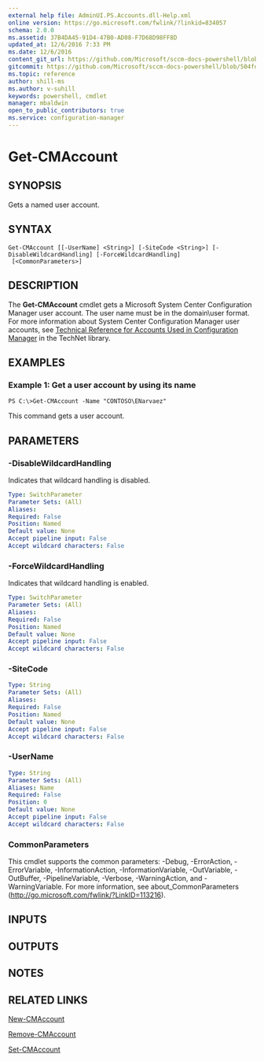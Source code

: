 ```yaml
---
external help file: AdminUI.PS.Accounts.dll-Help.xml
online version: https://go.microsoft.com/fwlink/?linkid=834057
schema: 2.0.0
ms.assetid: 37B4DA45-91D4-47B0-AD08-F7D68D98FF8D
updated_at: 12/6/2016 7:33 PM
ms.date: 12/6/2016
content_git_url: https://github.com/Microsoft/sccm-docs-powershell/blob/live/sccm-cmdlets/ConfigurationManager/vlatest/Get-CMAccount.md
gitcommit: https://github.com/Microsoft/sccm-docs-powershell/blob/504fd5ae0c4dcc14877d18b3f201f0c5172688ce/sccm-cmdlets/ConfigurationManager/vlatest/Get-CMAccount.md
ms.topic: reference
author: shill-ms
ms.author: v-suhill
keywords: powershell, cmdlet
manager: mbaldwin
open_to_public_contributors: true
ms.service: configuration-manager
---
```


# Get-CMAccount

## SYNOPSIS
Gets a named user account.

## SYNTAX

```
Get-CMAccount [[-UserName] <String>] [-SiteCode <String>] [-DisableWildcardHandling] [-ForceWildcardHandling]
 [<CommonParameters>]
```

## DESCRIPTION
The **Get-CMAccount** cmdlet gets a Microsoft System Center Configuration Manager user account.
The user name must be in the domain\user format.
For more information about System Center Configuration Manager user accounts, see [Technical Reference for Accounts Used in Configuration Manager](http://go.microsoft.com/fwlink/?LinkID=248317) in the TechNet library.

## EXAMPLES

### Example 1: Get a user account by using its name
```
PS C:\>Get-CMAccount -Name "CONTOSO\ENarvaez"
```

This command gets a user account.

## PARAMETERS

### -DisableWildcardHandling
Indicates that wildcard handling is disabled.

```yaml
Type: SwitchParameter
Parameter Sets: (All)
Aliases: 
Required: False
Position: Named
Default value: None
Accept pipeline input: False
Accept wildcard characters: False
```

### -ForceWildcardHandling
Indicates that wildcard handling is enabled.

```yaml
Type: SwitchParameter
Parameter Sets: (All)
Aliases: 
Required: False
Position: Named
Default value: None
Accept pipeline input: False
Accept wildcard characters: False
```

### -SiteCode


```yaml
Type: String
Parameter Sets: (All)
Aliases: 
Required: False
Position: Named
Default value: None
Accept pipeline input: False
Accept wildcard characters: False
```

### -UserName


```yaml
Type: String
Parameter Sets: (All)
Aliases: Name
Required: False
Position: 0
Default value: None
Accept pipeline input: False
Accept wildcard characters: False
```

### CommonParameters
This cmdlet supports the common parameters: -Debug, -ErrorAction, -ErrorVariable, -InformationAction, -InformationVariable, -OutVariable, -OutBuffer, -PipelineVariable, -Verbose, -WarningAction, and -WarningVariable. For more information, see about_CommonParameters (http://go.microsoft.com/fwlink/?LinkID=113216).

## INPUTS

## OUTPUTS

## NOTES

## RELATED LINKS

[New-CMAccount](xref:ConfigurationManager/vlatest/New-CMAccount.md)

[Remove-CMAccount](xref:ConfigurationManager/vlatest/Remove-CMAccount.md)

[Set-CMAccount](xref:ConfigurationManager/vlatest/Set-CMAccount.md)


